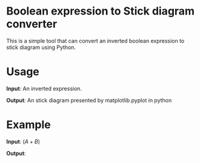 # Boolean expression to Stick diagram converter

This is a simple tool that can convert an inverted boolean expression to stick diagram using Python.

# Usage

**Input**: An inverted expression.

**Output**: An stick diagram presented by matplotlib.pyplot in python

# Example

**Input**: $(A+B)$

**Output**: 

